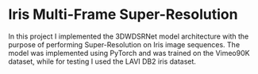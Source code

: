 # Iris Multi-Frame Super-Resolution

In this project I implemented the 3DWDSRNet model architecture with the purpose of performing Super-Resolution on Iris image sequences.
The model was implemented using PyTorch and was trained on the Vimeo90K dataset, while for testing I used the LAVI DB2 iris dataset.
